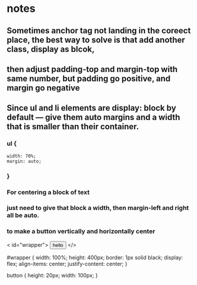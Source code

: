 # notes

## Sometimes anchor tag not landing in the coreect place, the best way to solve is that add another class, display as blcok, 
## then adjust padding-top and margin-top with same number, but padding go positive, and margin go negative

## Since ul and li elements are display: block by default — give them auto margins and a width that is smaller than their container.
### ul {
    width: 70%;
    margin: auto;
### }

### For centering a block of text 
### just need to give that block a width, then margin-left and right all be auto.

### to make a button vertically and horizontally center 
< id="wrapper">
  <button type="button">hello</button>
</>

#wrapper {
  width: 100%;
  height: 400px;
  border: 1px solid black;
  display: flex;
  align-items: center;
  justify-content: center;
}

button {
  height: 20px;
  width: 100px;
}
